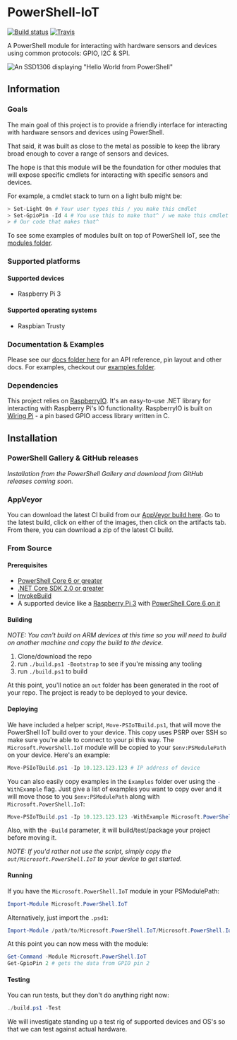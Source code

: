 # PowerShell-IoT

[![Build status](https://ci.appveyor.com/api/projects/status/ipvxu77rxb5ou8gb?svg=true)](https://ci.appveyor.com/project/PowerShell/powershell-iot)
[![Travis](https://img.shields.io/travis/rust-lang/rust.svg?logo=travis)](https://travis-ci.com/PowerShell/PowerShell-IoT)

A PowerShell module for interacting with hardware sensors and devices using common protocols: GPIO, I2C & SPI.

![An SSD1306 displaying "Hello World from PowerShell"](https://pbs.twimg.com/media/DV8c8Y3V4Ac7PaH.jpg:small)

## Information

### Goals

The main goal of this project is to provide a friendly interface for interacting with hardware sensors and devices using PowerShell.

That said,
it was built as close to the metal as possible to keep the library broad enough to cover a range of sensors and devices.

The hope is that this module will be the foundation for other modules that will expose specific cmdlets for interacting with specific sensors and devices.

For example, a cmdlet stack to turn on a light bulb might be:

```powershell
> Set-Light On # Your user types this / you make this cmdlet
> Set-GpioPin -Id 4 # You use this to make that^ / we make this cmdlet
> # Our code that makes that^
```

To see some examples of modules built on top of PowerShell IoT, see the [modules folder](/modules).

### Supported platforms

#### Supported devices

* Raspberry Pi 3

#### Supported operating systems

* Raspbian Trusty

### Documentation & Examples

Please see our [docs folder here](/docs) for an API reference, pin layout and other docs. For examples, checkout our [examples folder](/Examples).

### Dependencies

This project relies on [RaspberryIO](https://github.com/unosquare/raspberryio).
It's an easy-to-use .NET library for interacting with Raspberry Pi's IO functionality.
RaspberryIO is built on [Wiring Pi](http://wiringpi.com/) -
a pin based GPIO access library written in C.

## Installation

### PowerShell Gallery & GitHub releases

_Installation from the PowerShell Gallery and download from GitHub releases coming soon._

### AppVeyor

You can download the latest CI build from our [AppVeyor build here](https://ci.appveyor.com/project/PowerShell/powershell-iot).
Go to the latest build, click on either of the images, then click on the artifacts tab.
From there, you can download a zip of the latest CI build.

### From Source

#### Prerequisites

* [PowerShell Core 6 or greater](https://github.com/PowerShell/PowerShell/releases)
* [.NET Core SDK 2.0 or greater](https://www.microsoft.com/net/download/)
* [InvokeBuild](https://www.powershellgallery.com/packages/InvokeBuild/)
* A supported device like a [Raspberry Pi 3](https://www.raspberrypi.org/) with [PowerShell Core 6 on it](https://github.com/powershell/powershell#get-powershell)

#### Building

_NOTE: You can't build on ARM devices at this time so you will need to build on another machine and copy the build to the device._

1. Clone/download the repo
2. run `./build.ps1 -Bootstrap` to see if you're missing any tooling
3. run `./build.ps1` to build

At this point, you'll notice an `out` folder has been generated in the root of your repo.
The project is ready to be deployed to your device.

#### Deploying

We have included a helper script, `Move-PSIoTBuild.ps1`,
that will move the PowerShell IoT build over to your device.
This copy uses PSRP over SSH so make sure you're able to connect to your pi this way.
The `Microsoft.PowerShell.IoT` module will be copied to your `$env:PSModulePath` on your device.
Here's an example:

```powershell
Move-PSIoTBuild.ps1 -Ip 10.123.123.123 # IP address of device
```

You can also easily copy examples in the `Examples` folder over using the `-WithExample` flag.
Just give a list of examples you want to copy over and it will move those to you `$env:PSModulePath` along with `Microsoft.PowerShell.IoT`:

```powershell
Move-PSIoTBuild.ps1 -Ip 10.123.123.123 -WithExample Microsoft.PowerShell.IoT.Plant,Microsoft.PowerShell.IoT.SSD1306
```

Also, with the `-Build` parameter,
it will build/test/package your project before moving it.

_NOTE: If you'd rather not use the script, simply copy the `out/Microsoft.PowerShell.IoT` to your device to get started._

#### Running

If you have the `Microsoft.PowerShell.IoT` module in your PSModulePath:

```powershell
Import-Module Microsoft.PowerShell.IoT
```

Alternatively, just import the `.psd1`:

```powershell
Import-Module /path/to/Microsoft.PowerShell.IoT/Microsoft.PowerShell.IoT.psd1
```

At this point you can now mess with the module:

```powershell
Get-Command -Module Microsoft.PowerShell.IoT
Get-GpioPin 2 # gets the data from GPIO pin 2
```

#### Testing

You can run tests,
but they don't do anything right now:

```powershell
./build.ps1 -Test
```

We will investigate standing up a test rig of supported devices and OS's so that we can test against actual hardware.
